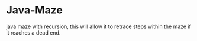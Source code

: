 # Java-Maze

java maze with recursion, this will allow it to retrace steps within the maze if it reaches a dead end.  
